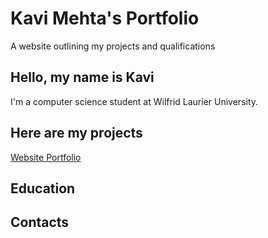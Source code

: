 # Kavi Mehta's Portfolio 
A website outlining my projects and qualifications

## Hello, my name is Kavi
I'm a computer science student at Wilfrid Laurier University.

## Here are my projects
[Website Portfolio](https://github.com/kavi742/kavi742.github.io)

## Education

## Contacts
